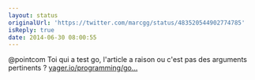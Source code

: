 ```yaml
---
layout: status
originalUrl: 'https://twitter.com/marcgg/status/483520544902774785'
isReply: true
date: 2014-06-30 08:00:55
---
```


@pointcom Toi qui a test go, l'article a raison ou c'est pas des arguments pertinents ? [yager.io/programming/go…](http://yager.io/programming/go.html)
